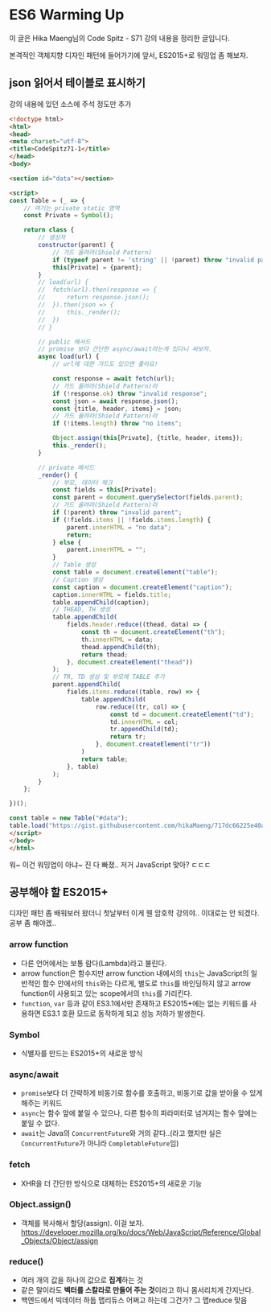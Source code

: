 # ES6 Warming Up

이 글은 Hika Maeng님의 Code Spitz - S71 강의 내용을 정리한 글입니다.

본격적인 객체지향 디자인 패턴에 들어가기에 앞서,
ES2015+로 워밍업 좀 해보자.

## json 읽어서 테이블로 표시하기

강의 내용에 있던 소스에 주석 정도만 추가 

```html
<!doctype html>
<html>
<head>
<meta charset="utf-8">
<title>CodeSpitz71-1</title>
</head>
<body>

<section id="data"></section>

<script>
const Table = (_ => {
	// 여기는 private static 영역
	const Private = Symbol();

	return class {
		// 생성자
		constructor(parent) {
			// 가드 올려라(Shield Pattern)
			if (typeof parent != 'string' || !parent) throw "invalid param";
			this[Private] = {parent};
		}
		// load(url) {
		// 	fetch(url).then(response => {
		// 		return response.json();
		// 	}).then(json => {
		// 		this._render();
		// 	})
		// }

		// public 메서드	
		// promise 보다 간단한 async/await라는게 있다니 써보자.
		async load(url) {
			// url에 대한 가드도 있으면 좋아요!

			const response = await fetch(url);
			// 가드 올려라(Shield Pattern)라
			if (!response.ok) throw "invalid response";
			const json = await response.json();
			const {title, header, items} = json;
			// 가드 올려라(Shield Pattern)라
			if (!items.length) throw "no items";

			Object.assign(this[Private], {title, header, items});
			this._render();
		}

		// private 메서드
		_render() {
			// 부모, 데이터 체크
			const fields = this[Private];
			const parent = document.querySelector(fields.parent);
			// 가드 올려라(Shield Pattern)라
			if (!parent) throw "invalid parent";
			if (!fields.items || !fields.items.length) {
				parent.innerHTML = "no data";
				return;
			} else {
				parent.innerHTML = "";
			}
			// Table 생성
			const table = document.createElement("table");			
			// Caption 생성
			const caption = document.createElement("caption");
			caption.innerHTML = fields.title;
			table.appendChild(caption);
			// THEAD, TH 생성
			table.appendChild(
				fields.header.reduce((thead, data) => {
					const th = document.createElement("th");
					th.innerHTML = data;
					thead.appendChild(th);
					return thead;
				}, document.createElement("thead"))
			);
			// TR, TD 생성 및 부모에 TABLE 추가
			parent.appendChild(
				fields.items.reduce((table, row) => {
					table.appendChild(
						row.reduce((tr, col) => {
							const td = document.createElement("td");
							td.innerHTML = col;
							tr.appendChild(td);
							return tr;
						}, document.createElement("tr"))
					)
					return table;
				}, table)
			);
		}
	};

})();

const table = new Table("#data");
table.load("https://gist.githubusercontent.com/hikaMaeng/717dc66225e40a8fe8d1c40366d40957/raw/447d44b800ed98817b0d29681be90aa1ec36e4ac/71_1.json");
</script>
</body>
</html>
```

워~ 이건 워밍업이 아냐~ 진 다 빠졌..
저거 JavaScript 맞아? ㄷㄷㄷ

## 공부해야 할 ES2015+

디자인 패턴 좀 배워보러 왔더니 첫날부터 이게 웬 암호학 강의야.. 이대로는 안 되겠다. 공부 좀 해야겠..

### arrow function

- 다른 언어에서는 보통 람다(Lambda)라고 불린다.
- arrow function은 함수지만 arrow function 내에서의 `this`는 JavaScript의 일반적인 함수 안에서의 `this`와는 다르게, 별도로 `this`를 바인딩하지 않고 arrow function이 사용되고 있는 scope에서의 `this`를 가리킨다.
- `function`, `var` 등과 같이 ES3.1에서만 존재하고 ES2015+에는 없는 키워드를 사용하면 ES3.1 호환 모드로 동작하게 되고 성능 저하가 발생한다.

### Symbol

- 식별자를 만드는 ES2015+의 새로운 방식

### async/await

- `promise`보다 더 간략하게 비동기로 함수를 호출하고, 비동기로 값을 받아올 수 있게 해주는 키워드
- `async`는 함수 앞에 붙일 수 있으나, 다른 함수의 파라미터로 넘겨지는 함수 앞에는 붙일 수 없다.
- `await`는 Java의 `ConcurrentFuture`와 거의 같다..(라고 했지만 실은 `ConcurrentFuture`가 아니라 `CompletableFuture`임)

### fetch

- XHR을 더 간단한 방식으로 대체하는 ES2015+의 새로운 기능

### Object.assign()

- 객체를 복사해서 할당(assign). 이걸 보자. https://developer.mozilla.org/ko/docs/Web/JavaScript/Reference/Global_Objects/Object/assign

### reduce()

- 여러 개의 값을 하나의 값으로 **집계**하는 것
- 같은 말이라도 **벡터를 스칼라로 만들어 주는 것**이라고 하니 몸서리치게 간지난다.
- 백엔드에서 빅데이터 하둡 맵리듀스 어쩌고 하는데 그건가? 그 맵reduce 맞음


